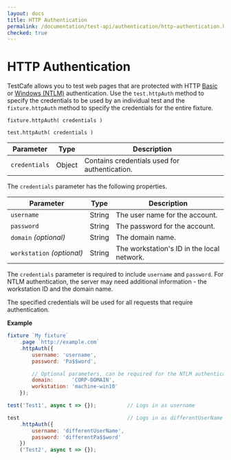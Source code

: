 ```yaml
---
layout: docs
title: HTTP Authentication
permalink: /documentation/test-api/authentication/http-authentication.html
checked: true
---
```

# HTTP Authentication

TestCafe allows you to test web pages that are protected with HTTP [Basic](https://en.wikipedia.org/wiki/Basic_access_authentication)
or [Windows (NTLM)](https://en.wikipedia.org/wiki/Integrated_Windows_Authentication) authentication.
Use the `test.httpAuth` method to specify the credentials to be used by an individual test
and the `fixture.httpAuth` method to specify the credentials for the entire fixture.

```text
fixture.httpAuth( credentials )
```

```text
test.httpAuth( credentials )
```

Parameter     | Type   | Description
------------- | ------ | ------------------------------------------------
`credentials` | Object | Contains credentials used for authentication.

The `credentials` parameter has the following properties.

Parameter                       | Type   | Description
------------------------------- | ------ | --------------------------------------------------------------------
`username`                      | String | The user name for the account.
`password`                      | String | The password for the account.
`domain`&#160;*(optional)*      | String | The domain name.
`workstation`&#160;*(optional)* | String | The workstation's ID in the local network.

The `credentials` parameter is required to include `username` and `password`.
For NTLM authentication, the server may need additional information - the workstation ID and the domain name.

The specified credentials will be used for all requests that require authentication.

**Example**

```js
fixture `My fixture`
    .page `http://example.com`
    .httpAuth({
        username: 'username',
        password: 'Pa$$word',

        // Optional parameters, can be required for the NTLM authentication.
        domain:      'CORP-DOMAIN',
        workstation: 'machine-win10'
    });

test('Test1', async t => {});          // Logs in as username

test                                   // Logs in as differentUserName
    .httpAuth({
        username: 'differentUserName',
        password: 'differentPa$$word'
    })
    ('Test2', async t => {});
```